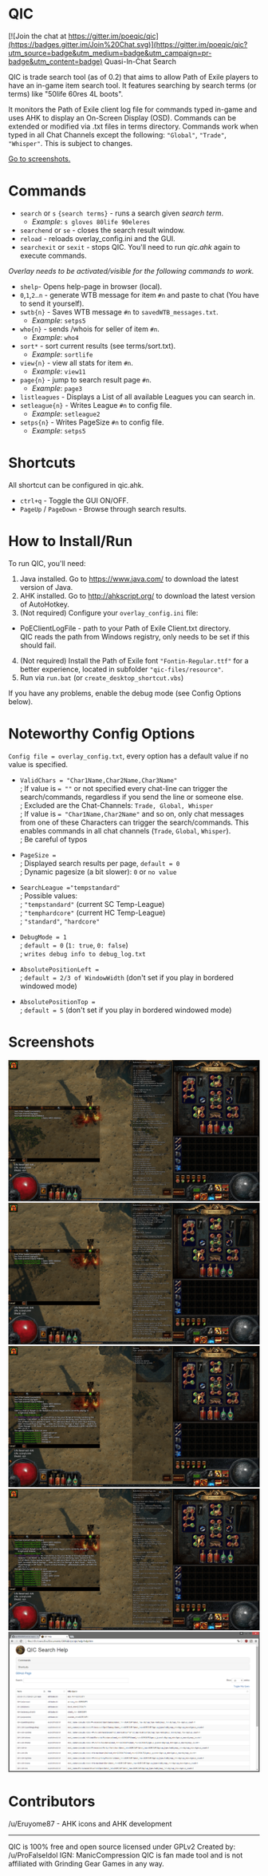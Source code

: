 # QIC

[![Join the chat at https://gitter.im/poeqic/qic](https://badges.gitter.im/Join%20Chat.svg)](https://gitter.im/poeqic/qic?utm_source=badge&utm_medium=badge&utm_campaign=pr-badge&utm_content=badge)
Quasi-In-Chat Search

QIC is trade search tool (as of 0.2) that aims to allow Path of Exile players to have an in-game item search tool. It features searching by search terms (or terms) like "50life 60res 4L boots".

It monitors the Path of Exile client log file for commands typed in-game and uses AHK to display an On-Screen Display (OSD). Commands can be extended or modified via .txt files in terms directory. Commands work when typed in all Chat Channels except the following: `"Global"`, `"Trade"`, `"Whisper"`. This is subject to changes.  

[Go to screenshots.](#screenshots)

# Commands

* `search` or `s` `{search terms}` - runs a search given _search term_.
  * _Example_: `s gloves 80life 90eleres`
* `searchend` or `se` - closes the search result window.
* `reload` - reloads overlay_config.ini and the GUI.
* `searchexit` or `sexit` - stops QIC. You'll need to run _qic.ahk_ again to execute commands.
 
_Overlay needs to be activated/visible for the following commands to work._
* `shelp`- Opens help-page in browser (local).
* `0`,`1`,`2`..`n` - generate WTB message for item `#n` and paste to chat (You have to send it yourself).
* `swtb{n}` - Saves WTB message `#n` to `savedWTB_messages.txt`.
  * _Example_: `setps5`
* `who{n}` - sends /whois for seller of item `#n`.
  * _Example_: `who4`
* `sort*` - sort current results (see terms/sort.txt).
  * _Example_: `sortlife`
* `view{n}` - view all stats for item `#n`.
  * _Example_: `view11`
* `page{n}` - jump to search result page `#n`.
  * _Example_: `page3`
* `listleagues` - Displays a List of all available Leagues you can search in.
* `setleague{n}` - Writes League `#n` to config file.
  * _Example_: `setleague2`
* `setps{n}` - Writes PageSize `#n` to config file.
  * _Example_: `setps5`

# Shortcuts
All shortcut can be configured in qic.ahk.
* `ctrl+q` - Toggle the GUI ON/OFF.
* `PageUp` / `PageDown` - Browse through search results.

# How to Install/Run

To run QIC, you'll need:

1. Java installed. Go to https://www.java.com/ to download the latest version of Java.
2. AHK installed. Go to http://ahkscript.org/ to download the latest version of AutoHotkey.
3. (Not required) Configure your `overlay_config.ini` file:
  * PoEClientLogFile - path to your Path of Exile Client.txt directory.  
    QIC reads the path from Windows registry, only needs to be set if this should fail.
4. (Not required) Install the Path of Exile font `"Fontin-Regular.ttf"` for a better experience, located in subfolder `"qic-files/resource"`.
5. Run via `run.bat` (or `create_desktop_shortcut.vbs`)  

If you have any problems, enable the debug mode (see Config Options below).

# Noteworthy Config Options

`Config file = overlay_config.txt`, every option has a default value if no value is specified.
* `ValidChars = "Char1Name,Char2Name,Char3Name"`  
; If value is `= ""` or not specified every chat-line can trigger the search/commands, regardless if you send the line or someone else.  
; Excluded are the Chat-Channels: `Trade, Global, Whisper`  
; If value is `= "Char1Name,Char2Name"` and so on, only chat messages from one of these Characters can trigger the search/commands. This enables commands in all chat channels (`Trade`, `Global`, `Whisper`).  
; Be careful of typos

* `PageSize = `  
; Displayed search results per page, `default = 0`  
; Dynamic pagesize (a bit slower): `0` or `no value` 
* `SearchLeague ="tempstandard"`  
; Possible values:   
; 	`"tempstandard"` (current SC Temp-League)   
;	`"temphardcore"` (current HC Temp-League)   
;	`"standard"`, `"hardcore"`  

* `DebugMode = 1`  
; `default = 0` (`1: true`, `0: false`)  
; `writes debug info to debug_log.txt`

* `AbsolutePositionLeft =`  
; `default = 2/3 of WindowWidth` (don't set if you play in bordered windowed mode)  
* `AbsolutePositionTop =`  
; `default = 5` (don't set if you play in bordered windowed mode)  

# Screenshots

![1](https://raw.githubusercontent.com/poeqic/qic/gh-pages/images/scr01.png)
![2](https://raw.githubusercontent.com/poeqic/qic/gh-pages/images/scr02.png)
![3](https://raw.githubusercontent.com/poeqic/qic/gh-pages/images/scr03.png)
![4](https://raw.githubusercontent.com/poeqic/qic/gh-pages/images/scr04.png)
![5](https://raw.githubusercontent.com/poeqic/qic/gh-pages/images/screen-help.png)

# Contributors

/u/Eruyome87 - AHK icons and AHK development

---

QIC is 100% free and open source licensed under GPLv2
Created by: /u/ProFalseIdol IGN: ManicCompression
QIC is fan made tool and is not affiliated with Grinding Gear Games in any way.
